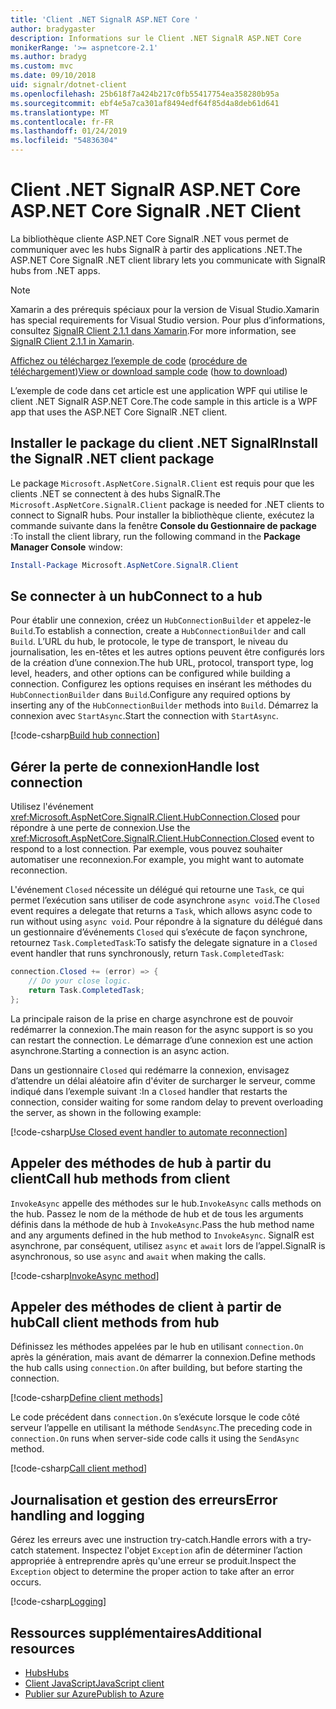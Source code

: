 ```yaml
---
title: 'Client .NET SignalR ASP.NET Core '
author: bradygaster
description: Informations sur le Client .NET SignalR ASP.NET Core
monikerRange: '>= aspnetcore-2.1'
ms.author: bradyg
ms.custom: mvc
ms.date: 09/10/2018
uid: signalr/dotnet-client
ms.openlocfilehash: 25b618f7a424b217c0fb55417754ea358280b95a
ms.sourcegitcommit: ebf4e5a7ca301af8494edf64f85d4a8deb61d641
ms.translationtype: MT
ms.contentlocale: fr-FR
ms.lasthandoff: 01/24/2019
ms.locfileid: "54836304"
---
```

# <a name="aspnet-core-signalr-net-client"></a><span data-ttu-id="30d7f-103">Client .NET SignalR ASP.NET Core </span><span class="sxs-lookup"><span data-stu-id="30d7f-103">ASP.NET Core SignalR .NET Client</span></span>

<span data-ttu-id="30d7f-104">La bibliothèque cliente ASP.NET Core SignalR .NET vous permet de communiquer avec les hubs SignalR à partir des applications .NET.</span><span class="sxs-lookup"><span data-stu-id="30d7f-104">The ASP.NET Core SignalR .NET client library lets you communicate with SignalR hubs from .NET apps.</span></span>

> [!NOTE]
> <span data-ttu-id="30d7f-105">Xamarin a des prérequis spéciaux pour la version de Visual Studio.</span><span class="sxs-lookup"><span data-stu-id="30d7f-105">Xamarin has special requirements for Visual Studio version.</span></span> <span data-ttu-id="30d7f-106">Pour plus d’informations, consultez [SignalR Client 2.1.1 dans Xamarin](https://github.com/aspnet/Announcements/issues/305).</span><span class="sxs-lookup"><span data-stu-id="30d7f-106">For more information, see [SignalR Client 2.1.1 in Xamarin](https://github.com/aspnet/Announcements/issues/305).</span></span>

<span data-ttu-id="30d7f-107">[Affichez ou téléchargez l’exemple de code](https://github.com/aspnet/Docs/tree/master/aspnetcore/signalr/dotnet-client/sample) ([procédure de téléchargement](xref:index#how-to-download-a-sample))</span><span class="sxs-lookup"><span data-stu-id="30d7f-107">[View or download sample code](https://github.com/aspnet/Docs/tree/master/aspnetcore/signalr/dotnet-client/sample) ([how to download](xref:index#how-to-download-a-sample))</span></span>

<span data-ttu-id="30d7f-108">L’exemple de code dans cet article est une application WPF qui utilise le client .NET SignalR ASP.NET Core.</span><span class="sxs-lookup"><span data-stu-id="30d7f-108">The code sample in this article is a WPF app that uses the ASP.NET Core SignalR .NET client.</span></span>

## <a name="install-the-signalr-net-client-package"></a><span data-ttu-id="30d7f-109">Installer le package du client .NET SignalR</span><span class="sxs-lookup"><span data-stu-id="30d7f-109">Install the SignalR .NET client package</span></span>

<span data-ttu-id="30d7f-110">Le package `Microsoft.AspNetCore.SignalR.Client` est requis pour que les clients .NET se connectent à des hubs SignalR.</span><span class="sxs-lookup"><span data-stu-id="30d7f-110">The `Microsoft.AspNetCore.SignalR.Client` package is needed for .NET clients to connect to SignalR hubs.</span></span> <span data-ttu-id="30d7f-111">Pour installer la bibliothèque cliente, exécutez la commande suivante dans la fenêtre **Console du Gestionnaire de package** :</span><span class="sxs-lookup"><span data-stu-id="30d7f-111">To install the client library, run the following command in the **Package Manager Console** window:</span></span>

```powershell
Install-Package Microsoft.AspNetCore.SignalR.Client
```

## <a name="connect-to-a-hub"></a><span data-ttu-id="30d7f-112">Se connecter à un hub</span><span class="sxs-lookup"><span data-stu-id="30d7f-112">Connect to a hub</span></span>

<span data-ttu-id="30d7f-113">Pour établir une connexion, créez un `HubConnectionBuilder` et appelez-le `Build`.</span><span class="sxs-lookup"><span data-stu-id="30d7f-113">To establish a connection, create a `HubConnectionBuilder` and call `Build`.</span></span> <span data-ttu-id="30d7f-114">L’URL du hub, le protocole, le type de transport, le niveau du journalisation, les en-têtes et les autres options peuvent être configurés lors de la création d’une connexion.</span><span class="sxs-lookup"><span data-stu-id="30d7f-114">The hub URL, protocol, transport type, log level, headers, and other options can be configured while building a connection.</span></span> <span data-ttu-id="30d7f-115">Configurez les options requises en insérant les méthodes du `HubConnectionBuilder` dans `Build`.</span><span class="sxs-lookup"><span data-stu-id="30d7f-115">Configure any required options by inserting any of the `HubConnectionBuilder` methods into `Build`.</span></span> <span data-ttu-id="30d7f-116">Démarrez la connexion avec `StartAsync`.</span><span class="sxs-lookup"><span data-stu-id="30d7f-116">Start the connection with `StartAsync`.</span></span>

[!code-csharp[Build hub connection](dotnet-client/sample/signalrchatclient/MainWindow.xaml.cs?name=snippet_MainWindowClass&highlight=15-17,39)]

## <a name="handle-lost-connection"></a><span data-ttu-id="30d7f-117">Gérer la perte de connexion</span><span class="sxs-lookup"><span data-stu-id="30d7f-117">Handle lost connection</span></span>

<span data-ttu-id="30d7f-118">Utilisez l'événement <xref:Microsoft.AspNetCore.SignalR.Client.HubConnection.Closed> pour répondre à une perte de connexion.</span><span class="sxs-lookup"><span data-stu-id="30d7f-118">Use the <xref:Microsoft.AspNetCore.SignalR.Client.HubConnection.Closed> event to respond to a lost connection.</span></span> <span data-ttu-id="30d7f-119">Par exemple, vous pouvez souhaiter automatiser une reconnexion.</span><span class="sxs-lookup"><span data-stu-id="30d7f-119">For example, you might want to automate reconnection.</span></span>

<span data-ttu-id="30d7f-120">L'événement `Closed` nécessite un délégué qui retourne une `Task`, ce qui permet l’exécution sans utiliser de code asynchrone `async void`.</span><span class="sxs-lookup"><span data-stu-id="30d7f-120">The `Closed` event requires a delegate that returns a `Task`, which allows async code to run without using `async void`.</span></span> <span data-ttu-id="30d7f-121">Pour répondre à la signature du délégué dans un gestionnaire d’événements `Closed` qui s’exécute de façon synchrone, retournez `Task.CompletedTask`:</span><span class="sxs-lookup"><span data-stu-id="30d7f-121">To satisfy the delegate signature in a `Closed` event handler that runs synchronously, return `Task.CompletedTask`:</span></span>

```csharp
connection.Closed += (error) => {
    // Do your close logic.
    return Task.CompletedTask;
};
```

<span data-ttu-id="30d7f-122">La principale raison de la prise en charge asynchrone est de pouvoir redémarrer la connexion.</span><span class="sxs-lookup"><span data-stu-id="30d7f-122">The main reason for the async support is so you can restart the connection.</span></span> <span data-ttu-id="30d7f-123">Le démarrage d’une connexion est une action asynchrone.</span><span class="sxs-lookup"><span data-stu-id="30d7f-123">Starting a connection is an async action.</span></span>

<span data-ttu-id="30d7f-124">Dans un gestionnaire `Closed` qui redémarre la connexion, envisagez d’attendre un délai aléatoire afin d'éviter de surcharger le serveur, comme indiqué dans l’exemple suivant :</span><span class="sxs-lookup"><span data-stu-id="30d7f-124">In a `Closed` handler that restarts the connection, consider waiting for some random delay to prevent overloading the server, as shown in the following example:</span></span>

[!code-csharp[Use Closed event handler to automate reconnection](dotnet-client/sample/signalrchatclient/MainWindow.xaml.cs?name=snippet_ClosedRestart)]

## <a name="call-hub-methods-from-client"></a><span data-ttu-id="30d7f-125">Appeler des méthodes de hub à partir du client</span><span class="sxs-lookup"><span data-stu-id="30d7f-125">Call hub methods from client</span></span>

<span data-ttu-id="30d7f-126">`InvokeAsync` appelle des méthodes sur le hub.</span><span class="sxs-lookup"><span data-stu-id="30d7f-126">`InvokeAsync` calls methods on the hub.</span></span> <span data-ttu-id="30d7f-127">Passez le nom de la méthode de hub et de tous les arguments définis dans la méthode de hub à `InvokeAsync`.</span><span class="sxs-lookup"><span data-stu-id="30d7f-127">Pass the hub method name and any arguments defined in the hub method to `InvokeAsync`.</span></span> <span data-ttu-id="30d7f-128">SignalR est asynchrone, par conséquent, utilisez `async` et `await` lors de l’appel.</span><span class="sxs-lookup"><span data-stu-id="30d7f-128">SignalR is asynchronous, so use `async` and `await` when making the calls.</span></span>

[!code-csharp[InvokeAsync method](dotnet-client/sample/signalrchatclient/MainWindow.xaml.cs?name=snippet_InvokeAsync)]

## <a name="call-client-methods-from-hub"></a><span data-ttu-id="30d7f-129">Appeler des méthodes de client à partir de hub</span><span class="sxs-lookup"><span data-stu-id="30d7f-129">Call client methods from hub</span></span>

<span data-ttu-id="30d7f-130">Définissez les méthodes appelées par le hub en utilisant `connection.On` après la génération, mais avant de démarrer la connexion.</span><span class="sxs-lookup"><span data-stu-id="30d7f-130">Define methods the hub calls using `connection.On` after building, but before starting the connection.</span></span>

[!code-csharp[Define client methods](dotnet-client/sample/signalrchatclient/MainWindow.xaml.cs?name=snippet_ConnectionOn)]

<span data-ttu-id="30d7f-131">Le code précédent dans `connection.On` s’exécute lorsque le code côté serveur l’appelle en utilisant la méthode `SendAsync`.</span><span class="sxs-lookup"><span data-stu-id="30d7f-131">The preceding code in `connection.On` runs when server-side code calls it using the `SendAsync` method.</span></span>

[!code-csharp[Call client method](dotnet-client/sample/signalrchat/hubs/chathub.cs?name=snippet_SendMessage)]

## <a name="error-handling-and-logging"></a><span data-ttu-id="30d7f-132">Journalisation et gestion des erreurs</span><span class="sxs-lookup"><span data-stu-id="30d7f-132">Error handling and logging</span></span>

<span data-ttu-id="30d7f-133">Gérez les erreurs avec une instruction try-catch.</span><span class="sxs-lookup"><span data-stu-id="30d7f-133">Handle errors with a try-catch statement.</span></span> <span data-ttu-id="30d7f-134">Inspectez l'objet `Exception` afin de déterminer l’action appropriée à entreprendre après qu'une erreur se produit.</span><span class="sxs-lookup"><span data-stu-id="30d7f-134">Inspect the `Exception` object to determine the proper action to take after an error occurs.</span></span>

[!code-csharp[Logging](dotnet-client/sample/signalrchatclient/MainWindow.xaml.cs?name=snippet_ErrorHandling)]

## <a name="additional-resources"></a><span data-ttu-id="30d7f-135">Ressources supplémentaires</span><span class="sxs-lookup"><span data-stu-id="30d7f-135">Additional resources</span></span>

* [<span data-ttu-id="30d7f-136">Hubs</span><span class="sxs-lookup"><span data-stu-id="30d7f-136">Hubs</span></span>](xref:signalr/hubs)
* [<span data-ttu-id="30d7f-137">Client JavaScript</span><span class="sxs-lookup"><span data-stu-id="30d7f-137">JavaScript client</span></span>](xref:signalr/javascript-client)
* [<span data-ttu-id="30d7f-138">Publier sur Azure</span><span class="sxs-lookup"><span data-stu-id="30d7f-138">Publish to Azure</span></span>](xref:signalr/publish-to-azure-web-app)
